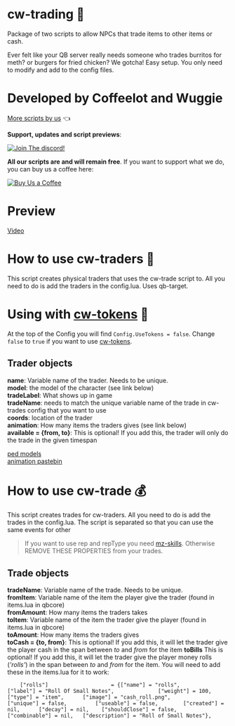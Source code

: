 ﻿# cw-trading 🤝

Package of two scripts to allow NPCs that trade items to other items or cash.

Ever felt like your QB server really needs someone who trades burritos for meth? or burgers for fried chicken? We gotcha! Easy setup. You only need to modify and add to the config files.
# Developed by Coffeelot and Wuggie
[More scripts by us](https://github.com/stars/Coffeelot/lists/cw-scripts)  👈

**Support, updates and script previews**:

[![Join The discord!](https://cdn.discordapp.com/attachments/977876510620909579/1013102122985857064/discordJoin.png)](https://discord.gg/FJY4mtjaKr )

**All our scripts are and will remain free**. If you want to support what we do, you can buy us a coffee here:

[![Buy Us a Coffee](https://www.buymeacoffee.com/assets/img/guidelines/download-assets-sm-2.svg)](https://www.buymeacoffee.com/cwscriptbois )
# Preview
[Video](https://youtu.be/qMh37574pvo)
# How to use cw-traders 🛒
This script creates physical traders that uses the cw-trade script to. All you need to do is add the traders in the config.lua. Uses qb-target.

# Using with [cw-tokens](https://github.com/Coffeelot/cw-tokens) 🔑
At the top of the Config you will find `Config.UseTokens = false`. Change `false` to `true` if you want to use [cw-tokens](https://github.com/Coffeelot/cw-tokens).

## Trader objects
**name**: Variable name of the trader. Needs to be unique. \
**model**: the model of the character (see link below)\
**tradeLabel**: What shows up in game\
**tradeName**: needs to match the unique variable name of the trade in cw-trades config that you want to use\
**coords**: location of the trader\
**animation**: How many items the traders gives (see link below)\
**available = {from, to}**: This is optional! If you add this, the trader will only do the trade in the given timespan

[ped models](https://docs.fivem.net/docs/game-references/ped-models/#scenario-male)\
[animation pastebin](https://pastebin.com/6mrYTdQv)

# How to use cw-trade 💰
This script creates trades for cw-traders. All you need to do is add the trades in the config.lua.
The script is separated so that you can use the same events for other 

> If you want to use rep and repType you need [mz-skills](https://github.com/MrZainRP/mz-skills). Otherwise REMOVE THESE PROPERTIES from your trades.

## Trade objects 
**tradeName**: Variable name of the trade. Needs to be unique. \
**fromItem**: Variable name of the item the player give the trader (found in items.lua in qbcore)\
**fromAmount**: How many items the traders takes\
**toItem**: Variable name of the item the trader give the player (found in items.lua in qbcore)\
**toAmount**: How many items the traders gives\
**toCash = {to, from}**: This is optional! If you add this, it will let the trader give the player cash in the span between *to* and *from* for the item
**toBills** This is optional! If you add this, it will let the trader give the player money rolls (*'rolls'*) in the span between *to* and *from* for the item. You will need to add these in the items.lua for it to work:
```
	["rolls"] 					 = {["name"] = "rolls", 			 	["label"] = "Roll Of Small Notes", 		        ["weight"] = 100, 		["type"] = "item", 		["image"] = "cash_roll.png", 				["unique"] = false, 		["useable"] = false,		["created"] = nil,		["decay"] = nil, 	["shouldClose"] = false,   ["combinable"] = nil,   ["description"] = "Roll of Small Notes"},

```
